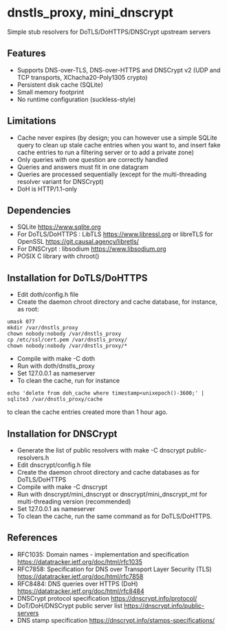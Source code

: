 # dnstls_proxy, mini_dnscrypt
Simple stub resolvers for DoTLS/DoHTTPS/DNSCrypt upstream servers

## Features

- Supports DNS-over-TLS, DNS-over-HTTPS and DNSCrypt v2 (UDP and TCP transports, XChacha20-Poly1305 crypto)
- Persistent disk cache (SQLite)
- Small memory footprint
- No runtime configuration (suckless-style)

## Limitations

- Cache never expires (by design; you can however use a simple SQLite query to clean up stale cache entries when you want to, and insert fake cache entries to run a filtering server or to add a private zone)
- Only queries with one question are correctly handled
- Queries and answers must fit in one datagram
- Queries are processed sequentially (except for the multi-threading resolver variant for DNSCrypt)
- DoH is HTTP/1.1-only

## Dependencies

- SQLite <https://www.sqlite.org>
- For DoTLS/DoHTTPS : LibTLS <https://www.libressl.org> or libreTLS for OpenSSL <https://git.causal.agency/libretls/>
- For DNSCrypt : libsodium <https://www.libsodium.org>
- POSIX C library with chroot()

## Installation for DoTLS/DoHTTPS

- Edit doth/config.h file
- Create the daemon chroot directory and cache database, for instance, as root:
``` 
umask 077
mkdir /var/dnstls_proxy
chown nobody:nobody /var/dnstls_proxy
cp /etc/ssl/cert.pem /var/dnstls_proxy/
chown nobody:nobody /var/dnstls_proxy/*
```
- Compile with make -C doth
- Run with doth/dnstls_proxy
- Set 127.0.0.1 as nameserver
- To clean the cache, run for instance
```
echo 'delete from doh_cache where timestamp<unixepoch()-3600;' | sqlite3 /var/dnstls_proxy/cache
```
to clean the cache entries created more than 1 hour ago.

## Installation for DNSCrypt

- Generate the list of public resolvers with make -C dnscrypt public-resolvers.h
- Edit dnscrypt/config.h file
- Create the daemon chroot directory and cache databases as for DoTLS/DoHTTPS
- Compile with make -C dnscrypt
- Run with dnscrypt/mini_dnscrypt or dnscrypt/mini_dnscrypt_mt for multi-threading version (recommended)
- Set 127.0.0.1 as nameserver
- To clean the cache, run the same command as for DoTLS/DoHTTPS.

## References

- RFC1035: Domain names - implementation and specification <https://datatracker.ietf.org/doc/html/rfc1035> 
- RFC7858: Specification for DNS over Transport Layer Security (TLS)  <https://datatracker.ietf.org/doc/html/rfc7858>
- RFC8484: DNS queries over HTTPS (DoH) <https://datatracker.ietf.org/doc/html/rfc8484>
- DNSCrypt protocol specification <https://dnscrypt.info/protocol/>
- DoT/DoH/DNSCrypt public server list <https://dnscrypt.info/public-servers>
- DNS stamp specification <https://dnscrypt.info/stamps-specifications/>



